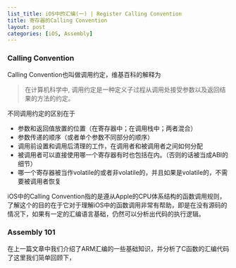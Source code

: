 ```yaml
---
list_title: iOS中的汇编(一) | Register Calling Convention
title: 寄存器的Calling Convention
layout: post
categories: [iOS, Assembly]
---
```


### Calling Convention

Calling Convention也叫做调用约定，维基百科的解释为

> 在计算机科学中, 调用约定是一种定义子过程从调用处接受参数以及返回结果的方法的约定。

不同调用约定的区别在于
- 参数和返回值放置的位置（在寄存器中；在调用栈中；两者混合）
- 参数传递的顺序（或者单个参数不同部分的顺序）
- 调用前设置和调用后清理的工作，在调用者和被调用者之间如何分配
- 被调用者可以直接使用哪一个寄存器有时也包括在内。（否则的话被当成ABI的细节）
- 哪一个寄存器被当作volatile的或者非volatile的，并且如果是volatile的，不需要被调用者恢复

iOS中的Calling Convention指的是遵从Apple的CPU体系结构的函数调用规则，了解这个的目的在于它对于理解iOS中的函数调用非常有帮助，即是在没有源码的情况下，如果有一定的汇编语言基础，仍然可以分析出代码的执行逻辑。

### Assembly 101

在上一篇文章中我们介绍了ARM汇编的一些基础知识，并分析了C函数的汇编代码了这里我们简单回顾下，

